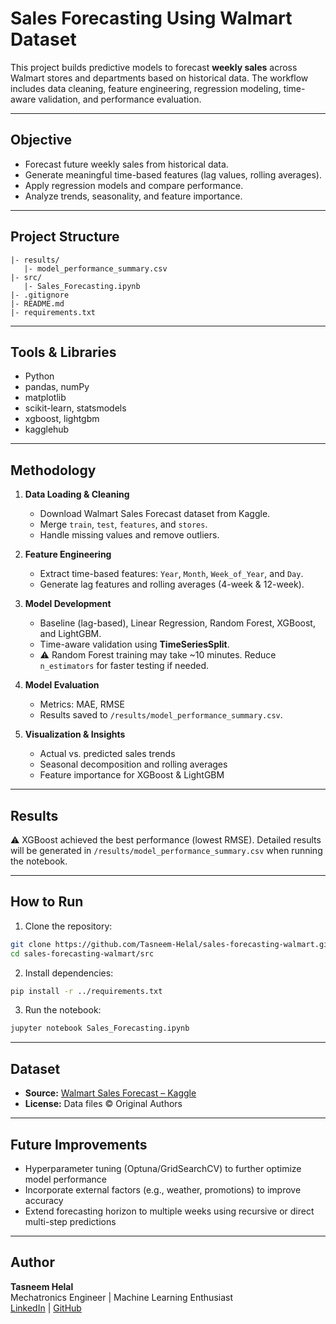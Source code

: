 # Sales Forecasting Using Walmart Dataset

This project builds predictive models to forecast **weekly sales** across Walmart stores and departments based on historical data. The workflow includes data cleaning, feature engineering, regression modeling, time-aware validation, and performance evaluation.

---

## Objective

- Forecast future weekly sales from historical data.
- Generate meaningful time-based features (lag values, rolling averages).
- Apply regression models and compare performance.
- Analyze trends, seasonality, and feature importance.

---

## Project Structure

```
|- results/
   |- model_performance_summary.csv   
|- src/
   |- Sales_Forecasting.ipynb         
|- .gitignore
|- README.md
|- requirements.txt
```

---

## Tools & Libraries

- Python  
- pandas, numPy  
- matplotlib
- scikit-learn, statsmodels  
- xgboost, lightgbm
- kagglehub  

---

## Methodology

1. **Data Loading & Cleaning**  
   - Download Walmart Sales Forecast dataset from Kaggle.  
   - Merge `train`, `test`, `features`, and `stores`.  
   - Handle missing values and remove outliers.

2. **Feature Engineering**  
   - Extract time-based features: `Year`, `Month`, `Week_of_Year`, and `Day`.  
   - Generate lag features and rolling averages (4-week & 12-week).

3. **Model Development**  
   - Baseline (lag-based), Linear Regression, Random Forest, XGBoost, and LightGBM.  
   - Time-aware validation using **TimeSeriesSplit**.  
   - ⚠️ Random Forest training may take ~10 minutes. Reduce `n_estimators` for faster testing if needed.

4. **Model Evaluation**  
   - Metrics: MAE, RMSE  
   - Results saved to `/results/model_performance_summary.csv`.

5. **Visualization & Insights**  
   - Actual vs. predicted sales trends  
   - Seasonal decomposition and rolling averages  
   - Feature importance for XGBoost & LightGBM

---

## Results

⚠️ XGBoost achieved the best performance (lowest RMSE). Detailed results will be generated in `/results/model_performance_summary.csv` when running the notebook.

---

## How to Run

1. Clone the repository:
```bash
git clone https://github.com/Tasneem-Helal/sales-forecasting-walmart.git
cd sales-forecasting-walmart/src
```

2. Install dependencies:
```bash
pip install -r ../requirements.txt
```

3. Run the notebook:
```bash
jupyter notebook Sales_Forecasting.ipynb
```

---

## Dataset

- **Source:** [Walmart Sales Forecast – Kaggle](https://www.kaggle.com/datasets/aslanahmedov/walmart-sales-forecast/data?select=features.csv)  
- **License:** Data files © Original Authors

---

## Future Improvements

- Hyperparameter tuning (Optuna/GridSearchCV) to further optimize model performance
- Incorporate external factors (e.g., weather, promotions) to improve accuracy
- Extend forecasting horizon to multiple weeks using recursive or direct multi-step predictions

---

## Author

**Tasneem Helal**  
Mechatronics Engineer | Machine Learning Enthusiast  
[LinkedIn](https://linkedin.com/in/tasneemhelal) | [GitHub](https://github.com/Tasneem-Helal)

